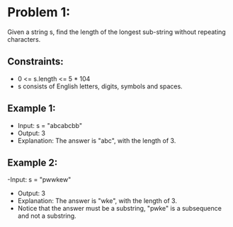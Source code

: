 # Problem 1:
Given a string s, find the length of the longest sub-string without repeating characters.

## Constraints:
- 0 <= s.length <= 5 * 104
- s consists of English letters, digits, symbols and spaces.


## Example 1:
 
- Input: s = "abcabcbb"
- Output: 3
- Explanation: The answer is "abc", with the length of 3.

## Example 2:
-Input: s = "pwwkew"
- Output: 3
- Explanation: The answer is "wke", with the length of 3.
- Notice that the answer must be a substring, "pwke" is a subsequence and not a substring.